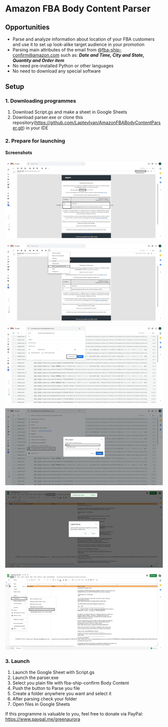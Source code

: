 # Amazon FBA Body Content Parser

## Opportunities
* Parse and analyze information about location of your FBA customers and use it to set up look-alike target audience in your promotion
* Parsing main attributes of the email from @fba-ship-confirm@amazon.com such as: ***Date and Time, City and State, Quantity and Order item***
* No need pre-installed Python or other languages
* No need to download any special software

## Setup
### 1. Downloading programmes
1. Download Script.gs and make a sheet in Google Sheets
2. Download parser.exe or clone this repository(https://github.com/LaptevIvan/AmazonFBABodyContentParser.git) in your IDE
### 2. Prepare for launching
#### Screenshots

![](/pics/screenshot_1.jpg)

![](/pics/screenshot_2.jpg)

![](/pics/screenshot_3.jpg)

![](/pics/screenshot_4.jpg)

![](/pics/screenshot_5.jpg)

![](/pics/screenshot_6.jpg)

### 3. Launch
1. Launch the Google Sheet with Script.gs
2. Launch the parser.exe
3. Select you plain file with fba-ship-confirm Body Content
4. Push the button to Parse you file
5. Create a folder anywhere you want and select it
6. After parsing check your folder
7. Open files in Google Sheets

If this programme is valuable to you, feel free to donate via PayPal:
https://www.paypal.me/greenaurora